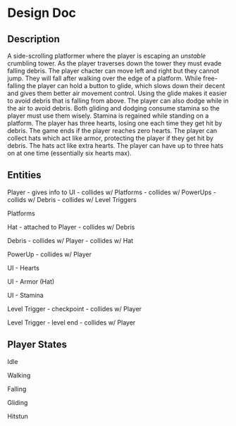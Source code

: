 # Design Doc

## Description

A side-scrolling platformer where the player is escaping an *unstable* crumbling tower. As the player traverses down the tower they must evade falling debris. The player chacter can move left and right but they cannot jump. They will fall after walking over the edge of a platform. While free-falling the player can hold a button to glide, which slows down their decent and gives them better air movement control. Using the glide makes it easier to avoid debris that is falling from above. The player can also dodge while in the air to avoid debris. Both gliding and dodging consume stamina so the player must use them wisely. Stamina is regained while standing on a platform. The player has three hearts, losing one each time they get hit by debris. The game ends if the player reaches zero hearts. The player can collect hats which act like armor, protecting the player if they get hit by debris. The hats act like extra hearts. The player can have up to three hats on at one time (essentially six hearts max).

## Entities

Player
    - gives info to UI
    - collides w/ Platforms
    - collides w/ PowerUps
    - collids w/ Debris
    - collides w/ Level Triggers

Platforms

Hat
    - attached to Player
    - collides w/ Debris

Debris
    - collides w/ Player
    - collides w/ Hat

PowerUp
    - collides w/ Player

UI - Hearts

UI - Armor (Hat)

UI - Stamina

Level Trigger - checkpoint
    - collides w/ Player

Level Trigger - level end
    - collides w/ Player


## Player States

Idle

Walking

Falling

Gliding

Hitstun